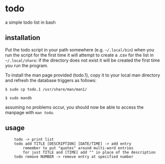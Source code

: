 # todo
a simple todo list in bash

## installation

Put the todo script in your path somewhere (e.g. `~/.local/bin`)
when you run the script for the first time it will attempt to create a .csv for the list in `~/.local/share`: if the directory does not exist it will be created the first time you run the program.

To install the man page provided (todo.1), copy it to your local man directory and refresh the database triggers as follows:

```
$ sudo cp todo.1 /usr/share/man/man1/

$ sudo mandb
```

assuming no problems occur, you should now be able to access the manpage with `man todo`.

## usage
```
	todo -> print list
	todo add TITLE [DESCRIPTION] [DATE/TIME] -> add entry
		remember to put "quotes" around multi-word entries
		for just TITLE and [TIME] add "" in place of the description
	todo remove NUMBER -> remove entry at specified number
```

